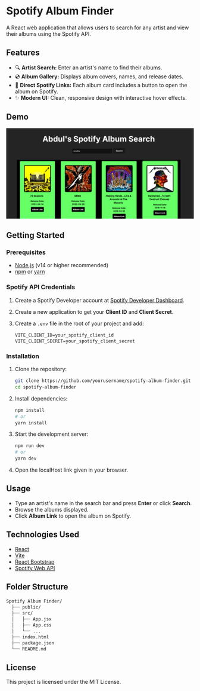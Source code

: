 # Spotify Album Finder

A React web application that allows users to search for any artist and view their albums using the Spotify API.

## Features

- 🔍 **Artist Search:** Enter an artist's name to find their albums.
- 💿 **Album Gallery:** Displays album covers, names, and release dates.
- 🎵 **Direct Spotify Links:** Each album card includes a button to open the album on Spotify.
- ✨ **Modern UI:** Clean, responsive design with interactive hover effects.

## Demo

![App Screenshot](images/Example.png)

## Getting Started

### Prerequisites

- [Node.js](https://nodejs.org/) (v14 or higher recommended)
- [npm](https://www.npmjs.com/) or [yarn](https://yarnpkg.com/)

### Spotify API Credentials

1. Create a Spotify Developer account at [Spotify Developer Dashboard](https://developer.spotify.com/dashboard/).
2. Create a new application to get your **Client ID** and **Client Secret**.
3. Create a `.env` file in the root of your project and add:

   ```
   VITE_CLIENT_ID=your_spotify_client_id
   VITE_CLIENT_SECRET=your_spotify_client_secret
   ```

### Installation

1. Clone the repository:

   ```bash
   git clone https://github.com/yourusername/spotify-album-finder.git
   cd spotify-album-finder
   ```

2. Install dependencies:

   ```bash
   npm install
   # or
   yarn install
   ```

3. Start the development server:

   ```bash
   npm run dev
   # or
   yarn dev
   ```

4. Open the localHost link given in your browser.

## Usage

- Type an artist's name in the search bar and press **Enter** or click **Search**.
- Browse the albums displayed.
- Click **Album Link** to open the album on Spotify.

## Technologies Used

- [React](https://react.dev/)
- [Vite](https://vitejs.dev/)
- [React Bootstrap](https://react-bootstrap.github.io/)
- [Spotify Web API](https://developer.spotify.com/documentation/web-api/)

## Folder Structure

```
Spotify Album Finder/
  ├── public/
  ├── src/
  │   ├── App.jsx
  │   ├── App.css
  │   └── ...
  ├── index.html
  ├── package.json
  └── README.md
```

## License

This project is licensed under the MIT License.
